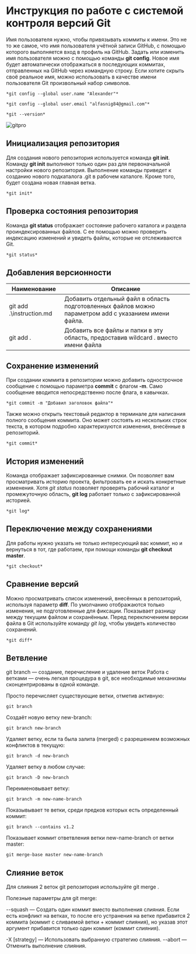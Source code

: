 # Инструкция по работе с системой контроля версий Git

Имя пользователя нужно, чтобы привязывать коммиты к имени. Это не то же самое, что имя пользователя учётной записи GitHub, с помощью которого выполняется вход в профиль на GitHub. Задать или изменить имя пользователя можно с помощью команды **git config**. Новое имя будет автоматически отображаться в последующих коммитах, отправленных на GitHub через командную строку. Если хотите скрыть своё реальное имя, можно использовать в качестве имени пользователя Git произвольный набор символов.

    *git config --global user.name "Alexander"*

    *git config --global user.email "alfasnig84@gmail.com"*

    *git --version*

![gitpro](https://git-scm.com/images/progit2.png)

## Инициализация репозитория

Для создания нового репозитория используется команда **git init**. Команду **git init** выполняют только один раз для первоначальной настройки нового репозитория. Выполнение команды приведет к созданию нового подкаталога .git в рабочем каталоге. Кроме того, будет создана новая главная ветка.

    *git init*

## Проверка состояния репозитория

Команда **git status** отображает состояние рабочего каталога и раздела проиндексированных файлов. С ее помощью можно проверить индексацию изменений и увидеть файлы, которые не отслеживаются Git.

    *git status*
    
## Добавления версионности

| Наименование | Описание |
| -- | -- |
| git add .\instruction.md | Добавить отдельный файл в область подготовленных файлов можно параметром add с указанием имени файла. |
| git add . | Добавить все файлы и папки в эту область, предоставив wildcard . вместо имени файла |

## Сохранение изменений

При создании коммита в репозитории можно добавить однострочное сообщение с помощью параметра **commit** с флагом **-m**. Само сообщение вводится непосредственно после флага, в кавычках.

    *git commit -m "Добавил заголовок файла"*

Также можно открыть текстовый редактор в терминале для написания полного сообщения коммита. Оно может состоять из нескольких строк текста, в котором подробно характеризуются изменения, внесённые в репозиторий.

    *git commit*

## История изменений

Команда отображает зафиксированные снимки. Он позволяет вам просматривать историю проекта, фильтровать ее и искать конкретные изменения. Хотя *git status* позволяет проверять рабочий каталог и промежуточную область, **git log** работает только с зафиксированной историей.

    *git log*

## Переключение между сохранениями

Для работы нужно указать не только интересующий вас коммит, но и вернуться в тот, где работаем, при помощи команды **git checkout master**.

    *git checkout*

## Сравнение версий

Можно просматривать список изменений, внесённых в репозиторий, используя параметр **diff**. По умолчанию отображаются только изменения, не подготовленные для фиксации.
Показывает разницу между текущим файлом и сохранённым.
Перед переключением версии файла в Git используйте команду *git log*, чтобы увидеть количество сохранений.

    *git diff*

## Ветвление

git branch — создание, перечисление и удаление веток
Работа с ветками — очень легкая процедура в git, все необходимые механизмы сконцентрированы в одной команде.

Просто перечисляет существующие ветки, отметив активную:

    git branch

Создаёт новую ветку new-branch:

    git branch new-branch

Удаляет ветку, если та была залита (merged) с разрешением возможных конфликтов в текущую:

    git branch -d new-branch

Удаляет ветку в любом случае:

    git branch -D new-branch

Переименовывает ветку:

    git branch -m new-name-branch

Показывывает те ветки, среди предков которых есть определенный коммит:

    git branch --contains v1.2

Показывает коммит ответвления ветки new-name-branch от ветки master:

    git merge-base master new-name-branch

## Слияние веток

Для слияния 2 веток git репозитория используйте git merge .

Полезные параметры для git merge:

--squash — Создать один коммит вместо выполнения слияния. Если есть конфликт на ветках, то после его устранения на ветке прибавится 2 коммита (коммит с сливаемой ветки + коммит слияния), но указав этот аргумент прибавится только один коммит (коммит слияния).

-X [strategy] — Использовать выбранную стратегию слияния.
--abort — Отменить выполнение слияния.
